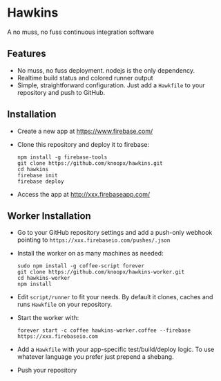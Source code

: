 # Hawkins

A no muss, no fuss continuous integration software

## Features

* No muss, no fuss deployment. nodejs is the only dependency.
* Realtime build status and colored runner output
* Simple, straightforward configuration. Just add a `Hawkfile` to your repository and push to GitHub.

## Installation

* Create a new app at https://www.firebase.com/
* Clone this repository and deploy it to firebase:

  ```
  npm install -g firebase-tools
  git clone https://github.com/knoopx/hawkins.git
  cd hawkins
  firebase init
  firebase deploy
  ```

* Access the app at http://xxx.firebaseapp.com/

## Worker Installation

* Go to your GitHub repository settings and add a push-only webhook pointing to `https://xxx.firebaseio.com/pushes/.json`
* Install the worker on as many machines as needed:

  ```
  sudo npm install -g coffee-script forever
  git clone https://github.com/knoopx/hawkins-worker.git
  cd hawkins-worker
  npm install
  ```

* Edit `script/runner` to fit your needs. By default it clones, caches and runs `Hawkfile` on your repository. 
* Start the worker with:

  `forever start -c coffee hawkins-worker.coffee --firebase https://xxx.firebaseio.com`

* Add a `Hawkfile` with your app-specific test/build/deploy logic. To use whatever language you prefer just prepend a shebang.
* Push your repository
